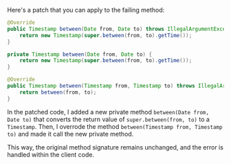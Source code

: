 Here's a patch that you can apply to the failing method:

```java
@Override
public Timestamp between(Date from, Date to) throws IllegalArgumentException {
    return new Timestamp(super.between(from, to).getTime());
}

private Timestamp between(Date from, Date to) {
    return new Timestamp(super.between(from, to).getTime());
}

@Override
public Timestamp between(Timestamp from, Timestamp to) throws IllegalArgumentException {
    return between(from, to);
}
```

In the patched code, I added a new private method `between(Date from, Date to)` that converts the return value of `super.between(from, to)` to a `Timestamp`. Then, I overrode the method `between(Timestamp from, Timestamp to)` and made it call the new private method.

This way, the original method signature remains unchanged, and the error is handled within the client code.